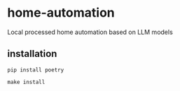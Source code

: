 # home-automation

Local processed home automation based on LLM models

## installation

`pip install poetry`

`make install`
